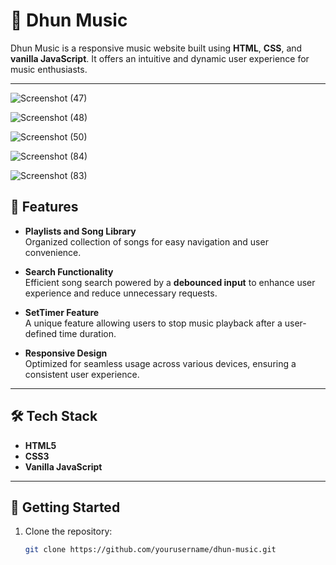 # 🎵 Dhun Music  

Dhun Music is a responsive music website built using **HTML**, **CSS**, and **vanilla JavaScript**. It offers an intuitive and dynamic user experience for music enthusiasts.  

---
![Screenshot (47)](https://github.com/user-attachments/assets/3dcdd504-a405-4143-bb8c-8009ac0ae472)

![Screenshot (48)](https://github.com/user-attachments/assets/990dabb3-4153-4011-9c67-a7ed747f8230)

![Screenshot (50)](https://github.com/user-attachments/assets/0a4827a8-0056-4c2d-891d-46d7782567f0)

![Screenshot (84)](https://github.com/user-attachments/assets/2bcd0bf0-2915-4d68-bcb4-997cc51118e9)

![Screenshot (83)](https://github.com/user-attachments/assets/67576101-7b29-4c98-91c6-f16ad5ea3ead)






## 🌟 Features  

- **Playlists and Song Library**  
  Organized collection of songs for easy navigation and user convenience.  

- **Search Functionality**  
  Efficient song search powered by a **debounced input** to enhance user experience and reduce unnecessary requests.  

- **SetTimer Feature**  
  A unique feature allowing users to stop music playback after a user-defined time duration.  

- **Responsive Design**  
  Optimized for seamless usage across various devices, ensuring a consistent user experience.  

---

## 🛠️ Tech Stack  

- **HTML5**  
- **CSS3**  
- **Vanilla JavaScript**  

---

## 🚀 Getting Started  

1. Clone the repository:  
   ```bash
   git clone https://github.com/yourusername/dhun-music.git
